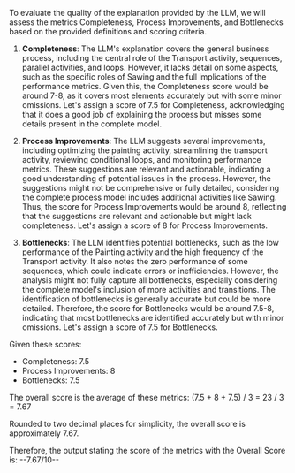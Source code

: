 To evaluate the quality of the explanation provided by the LLM, we will assess the metrics Completeness, Process Improvements, and Bottlenecks based on the provided definitions and scoring criteria.

1. **Completeness**: The LLM's explanation covers the general business process, including the central role of the Transport activity, sequences, parallel activities, and loops. However, it lacks detail on some aspects, such as the specific roles of Sawing and the full implications of the performance metrics. Given this, the Completeness score would be around 7-8, as it covers most elements accurately but with some minor omissions. Let's assign a score of 7.5 for Completeness, acknowledging that it does a good job of explaining the process but misses some details present in the complete model.

2. **Process Improvements**: The LLM suggests several improvements, including optimizing the painting activity, streamlining the transport activity, reviewing conditional loops, and monitoring performance metrics. These suggestions are relevant and actionable, indicating a good understanding of potential issues in the process. However, the suggestions might not be comprehensive or fully detailed, considering the complete process model includes additional activities like Sawing. Thus, the score for Process Improvements would be around 8, reflecting that the suggestions are relevant and actionable but might lack completeness. Let's assign a score of 8 for Process Improvements.

3. **Bottlenecks**: The LLM identifies potential bottlenecks, such as the low performance of the Painting activity and the high frequency of the Transport activity. It also notes the zero performance of some sequences, which could indicate errors or inefficiencies. However, the analysis might not fully capture all bottlenecks, especially considering the complete model's inclusion of more activities and transitions. The identification of bottlenecks is generally accurate but could be more detailed. Therefore, the score for Bottlenecks would be around 7.5-8, indicating that most bottlenecks are identified accurately but with minor omissions. Let's assign a score of 7.5 for Bottlenecks.

Given these scores:
- Completeness: 7.5
- Process Improvements: 8
- Bottlenecks: 7.5

The overall score is the average of these metrics: (7.5 + 8 + 7.5) / 3 = 23 / 3 = 7.67

Rounded to two decimal places for simplicity, the overall score is approximately 7.67.

Therefore, the output stating the score of the metrics with the Overall Score is:
--7.67/10--